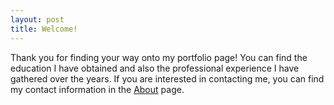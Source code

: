 ```yaml
---
layout: post
title: Welcome!
---
```


Thank you for finding your way onto my portfolio page! You can find the education I have obtained and also the professional experience I have gathered over the years.
If you are interested in contacting me, you can find my contact information in the [About](/about/) page.